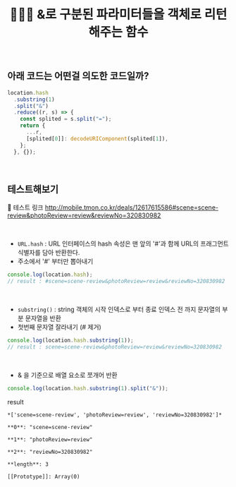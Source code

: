 # <div align="center">👩🏻‍💻 &로 구분된 파라미터들을 객체로 리턴해주는 함수</div>

<br>

## 아래 코드는 어떤걸 의도한 코드일까?

```javascript
location.hash
  .substring(1)
  .split("&")
  .reduce((r, s) => {
    const splited = s.split("=");
    return {
      ...r,
      [splited[0]]: decodeURIComponent(splited[1]),
    };
  }, {});
```

<br>

## 테스트해보기

🔗 테스트 링크 http://mobile.tmon.co.kr/deals/12617615586#scene=scene-review&photoReview=review&reviewNo=320830982

<br>

- `URL.hash` : URL 인터페이스의 hash 속성은 맨 앞의 '#'과 함께 URL의 프래그먼트 식별자를 담아 반환한다.
- 주소에서 '#' 부터만 뽑아내기

```javascript
console.log(location.hash);
// result : #scene=scene-review&photoReview=review&reviewNo=320830982
```

<br>

- `substring()` : string 객체의 시작 인덱스로 부터 종료 인덱스 전 까지 문자열의 부분 문자열을 반환
- 첫번째 문자열 잘라내기 (# 제거)

```javascript
console.log(location.hash.substring(1));
// result : scene=scene-review&photoReview=review&reviewNo=320830982
```

<br>

- & 을 기준으로 배열 요소로 쪼개어 반환

```javascript
console.log(location.hash.substring(1).split("&"));
```

result

```
*['scene=scene-review', 'photoReview=review', 'reviewNo=320830982']*

**0**: "scene=scene-review"

**1**: "photoReview=review"

**2**: "reviewNo=320830982"

**length**: 3

[[Prototype]]: Array(0)
```
